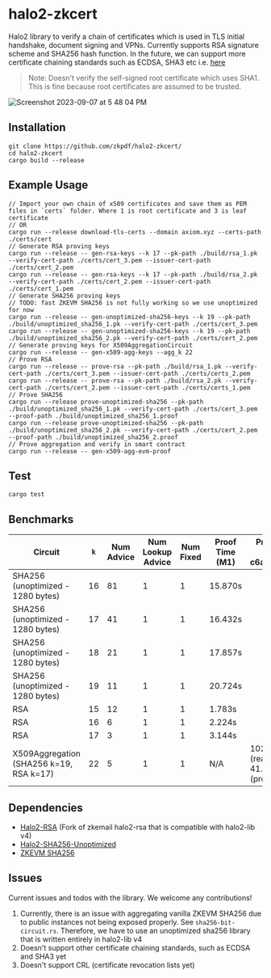 # halo2-zkcert

Halo2 library to verify a chain of certificates which is used in TLS initial handshake, document signing and VPNs. Currently supports RSA signature scheme and SHA256 hash function. In the future, we can support more certificate chaining standards such as ECDSA, SHA3 etc i.e. [here](https://github.com/rusticata/x509-parser/blob/master/src/verify.rs)

> Note: Doesn't verify the self-signed root certificate which uses SHA1. This is fine because root certificates are assumed to be trusted.

![Screenshot 2023-09-07 at 5 48 04 PM](https://github.com/zkpdf/halo2-zkcert-experimental/assets/73331595/2e85c099-54e9-49fa-969c-15b3b99f06c7)

## Installation
```
git clone https://github.com/zkpdf/halo2-zkcert/
cd halo2-zkcert
cargo build --release
```

## Example Usage
```
// Import your own chain of x509 certificates and save them as PEM files in `certs` folder. Where 1 is root certificate and 3 is leaf certificate
// OR
cargo run --release download-tls-certs --domain axiom.xyz --certs-path ./certs/cert
// Generate RSA proving keys
cargo run --release -- gen-rsa-keys --k 17 --pk-path ./build/rsa_1.pk --verify-cert-path ./certs/cert_3.pem --issuer-cert-path ./certs/cert_2.pem
cargo run --release -- gen-rsa-keys --k 17 --pk-path ./build/rsa_2.pk --verify-cert-path ./certs/cert_2.pem --issuer-cert-path ./certs/cert_1.pem
// Generate SHA256 proving keys
// TODO: fast ZKEVM SHA256 is not fully working so we use unoptimized for now
cargo run --release -- gen-unoptimized-sha256-keys --k 19 --pk-path ./build/unoptimized_sha256_1.pk --verify-cert-path ./certs/cert_3.pem
cargo run --release -- gen-unoptimized-sha256-keys --k 19 --pk-path ./build/unoptimized_sha256_2.pk --verify-cert-path ./certs/cert_2.pem
// Generate proving keys for X509AggregationCircuit
cargo run --release -- gen-x509-agg-keys --agg_k 22
// Prove RSA
cargo run --release -- prove-rsa --pk-path ./build/rsa_1.pk --verify-cert-path ./certs/cert_3.pem --issuer-cert-path ./certs/certs_2.pem
cargo run --release -- prove-rsa --pk-path ./build/rsa_2.pk --verify-cert-path ./certs/cert_2.pem --issuer-cert-path ./certs/certs_1.pem
// Prove SHA256
cargo run --release prove-unoptimized-sha256 --pk-path ./build/unoptimized_sha256_1.pk --verify-cert-path ./certs/cert_3.pem --proof-path ./build/unoptimized_sha256_1.proof
cargo run --release prove-unoptimized-sha256 --pk-path ./build/unoptimized_sha256_2.pk --verify-cert-path ./certs/cert_2.pem --proof-path ./build/unoptimized_sha256_2.proof
// Prove aggregation and verify in smart contract
cargo run --release -- gen-x509-agg-evm-proof
```

## Test
```
cargo test
```

## Benchmarks
| Circuit                          | `k` | Num Advice | Num Lookup Advice | Num Fixed | Proof Time (M1)  | Proof Time (EC2 c6a.48xlarge) |
| ---------------------------------| --- | ---------- | ----------------- | --------- | ---------------- | ------------------------ |
| SHA256 (unoptimized - 1280 bytes)| 16  | 81         | 1                 | 1         | 15.870s          |                          |
| SHA256 (unoptimized - 1280 bytes)| 17  | 41         | 1                 | 1         | 16.432s          |                          |
| SHA256 (unoptimized - 1280 bytes)| 18  | 21         | 1                 | 1         | 17.857s          |                          |
| SHA256 (unoptimized - 1280 bytes)| 19  | 11         | 1                 | 1         | 20.724s          |                          |
| RSA                              | 15  | 12         | 1                 | 1         | 1.783s           |                          |
| RSA                              | 16  | 6          | 1                 | 1         | 2.224s           |                          |
| RSA                              | 17  | 3          | 1                 | 1         | 3.144s           |                          |
| X509Aggregation (SHA256 k=19, RSA k=17) | 22  | 5          | 1                 | 1         | N/A | 102.088s (reading pk) + 41.653s (proof gen) |

## Dependencies
- [Halo2-RSA](https://github.com/zkpdf/halo2-rsa) (Fork of zkemail halo2-rsa that is compatible with halo2-lib v4)
- [Halo2-SHA256-Unoptimized](https://github.com/zkpdf/halo2-sha256-unoptimized/)
- [ZKEVM SHA256](https://github.com/axiom-crypto/halo2-lib/tree/feat/zkevm-sha256/hashes/zkevm/src/sha256)

## Issues
Current issues and todos with the library. We welcome any contributions!
1. Currently, there is an issue with aggregating vanilla ZKEVM SHA256 due to public instances not being exposed properly. See `sha256-bit-circuit.rs`. Therefore, we have to use an unoptimized sha256 library that is written entirely in halo2-lib v4
2. Doesn't support other certificate chaining standards, such as ECDSA and SHA3 yet
3. Doesn't support CRL (certificate revocation lists yet)